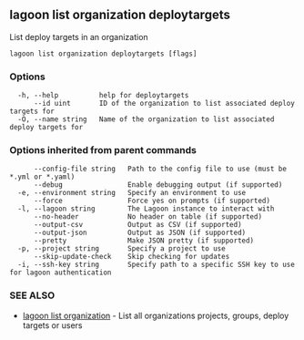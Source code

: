 ## lagoon list organization deploytargets

List deploy targets in an organization

```
lagoon list organization deploytargets [flags]
```

### Options

```
  -h, --help          help for deploytargets
      --id uint       ID of the organization to list associated deploy targets for
  -O, --name string   Name of the organization to list associated deploy targets for
```

### Options inherited from parent commands

```
      --config-file string   Path to the config file to use (must be *.yml or *.yaml)
      --debug                Enable debugging output (if supported)
  -e, --environment string   Specify an environment to use
      --force                Force yes on prompts (if supported)
  -l, --lagoon string        The Lagoon instance to interact with
      --no-header            No header on table (if supported)
      --output-csv           Output as CSV (if supported)
      --output-json          Output as JSON (if supported)
      --pretty               Make JSON pretty (if supported)
  -p, --project string       Specify a project to use
      --skip-update-check    Skip checking for updates
  -i, --ssh-key string       Specify path to a specific SSH key to use for lagoon authentication
```

### SEE ALSO

* [lagoon list organization](lagoon_list_organization.md)	 - List all organizations projects, groups, deploy targets or users

